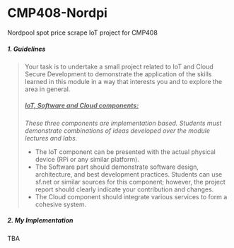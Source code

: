 # CMP408-Nordpi
Nordpool spot price scrape IoT project for CMP408

##### 1. Guidelines
> Your task is to undertake a small project related to IoT and Cloud Secure Development to demonstrate the application of the skills learned in this module in a way that interests you and to explore the area in general.
> ##### <ins>IoT, Software and Cloud components:</ins>
> *These three components are implementation based. Students must demonstrate combinations of ideas developed over the module lectures and labs.*
> - The IoT component can be presented with the actual physical device (RPi or any similar platform).
> - The Software part should demonstrate software design, architecture, and best development practices. Students can use sf.net or similar sources for this component; however, the project report should clearly indicate your contribution and changes.
> - The Cloud component should integrate various services to form a cohesive system.

##### 2. My Implementation
TBA
